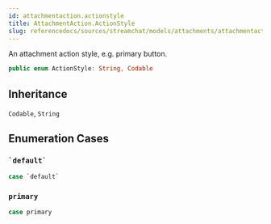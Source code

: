 ```yaml
---
id: attachmentaction.actionstyle 
title: AttachmentAction.ActionStyle
slug: referencedocs/sources/streamchat/models/attachments/attachmentaction.actionstyle
---
```


An attachment action style, e.g. primary button.

``` swift
public enum ActionStyle: String, Codable 
```

## Inheritance

`Codable`, `String`

## Enumeration Cases

### `` `default` ``

``` swift
case `default`
```

### `primary`

``` swift
case primary
```
